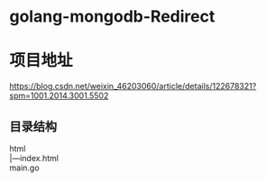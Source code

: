 # golang-mongodb-Redirect
# 项目地址  
https://blog.csdn.net/weixin_46203060/article/details/122678321?spm=1001.2014.3001.5502
## 目录结构
 html  
 |—index.html  
 main.go  

